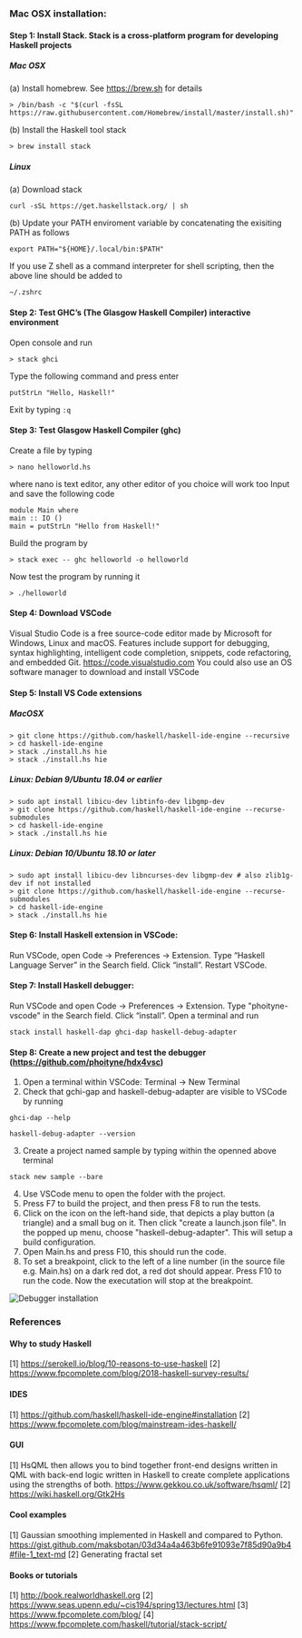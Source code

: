 ### Mac OSX installation:

#### Step 1: Install Stack. Stack is a cross-platform program for developing Haskell projects 

##### Mac OSX
(a) Install homebrew. See https://brew.sh for details
```
> /bin/bash -c "$(curl -fsSL https://raw.githubusercontent.com/Homebrew/install/master/install.sh)"
```
(b) Install the Haskell tool stack
```
> brew install stack
```

##### Linux

(a) Download stack
```
curl -sSL https://get.haskellstack.org/ | sh
```

(b) Update your PATH enviroment variable by concatenating the exisiting PATH as follows
```
export PATH="${HOME}/.local/bin:$PATH"
```
If you use Z shell as a command interpreter for shell scripting, then the above line should be added to  
```
~/.zshrc
```


#### Step 2: Test GHC’s (The Glasgow Haskell Compiler) interactive environment
Open console and run 
```
> stack ghci
```
Type the following command and press enter
```
putStrLn "Hello, Haskell!"
```
Exit by typing `:q`

#### Step 3: Test Glasgow Haskell Compiler (ghc)
Create a file by typing
```
> nano helloworld.hs
```
where nano is text editor, any other editor of you choice will work too
Input and save the following code
```
module Main where  
main :: IO () 
main = putStrLn "Hello from Haskell!"  
```

Build the program by
```
> stack exec -- ghc helloworld -o helloworld
```

Now test the program by running it
```
> ./helloworld
```

#### Step 4: Download VSCode
Visual Studio Code is a free source-code editor made by Microsoft for Windows, Linux and macOS. Features include support for debugging, syntax highlighting, intelligent code completion, snippets, code refactoring, and embedded Git.
https://code.visualstudio.com
You could also use an OS  software manager to download and install VSCode

#### Step 5: Install VS Code extensions
##### MacOSX
```
> git clone https://github.com/haskell/haskell-ide-engine --recursive 
> cd haskell-ide-engine
> stack ./install.hs hie
> stack ./install.hs hie
```

##### Linux: Debian 9/Ubuntu 18.04 or earlier
```
> sudo apt install libicu-dev libtinfo-dev libgmp-dev
> git clone https://github.com/haskell/haskell-ide-engine --recurse-submodules
> cd haskell-ide-engine
> stack ./install.hs hie
```

##### Linux: Debian 10/Ubuntu 18.10 or later
```
> sudo apt install libicu-dev libncurses-dev libgmp-dev # also zlib1g-dev if not installed
> git clone https://github.com/haskell/haskell-ide-engine --recurse-submodules
> cd haskell-ide-engine
> stack ./install.hs hie
```

#### Step 6: Install Haskell extension in VSCode: 
Run VSCode, open Code -> Preferences -> Extension. Type “Haskell Language Server” in the Search field. Click “install”. Restart VSCode.

#### Step 7: Install Haskell debugger:
Run VSCode and open Code -> Preferences -> Extension. Type "phoityne-vscode" in the Search field. Click “install”.
Open a terminal and run
```
stack install haskell-dap ghci-dap haskell-debug-adapter
```
#### Step 8: Create a new project and test the debugger (https://github.com/phoityne/hdx4vsc)
1. Open a terminal within VSCode: Terminal -> New Terminal
2. Check that gchi-gap and haskell-debug-adapter are visible to VSCode by running 
```
ghci-dap --help
```
```
haskell-debug-adapter --version
```
3. Create a project named sample by typing within the openned above terminal 
```
stack new sample --bare
```
4. Use VSCode menu to open the folder with the project.
5. Press F7 to build the project, and then press F8 to run the tests. 
6. Click on the icon on the left-hand side, that depicts a play button (a triangle) and a small bug on it. Then click "create a launch.json file". In the popped up  menu, choose "haskell-debug-adapter". This will setup a build configuration.
7. Open Main.hs and press F10, this should run the code.
8. To set a breakpoint, click to the left of a line number (in the source file e.g. Main.hs) on a dark red dot, a red dot should appear. Press F10 to run the code. Now the executation will stop at the breakpoint. 

![Debugger installation](https://raw.githubusercontent.com/phoityne/hdx4vsc/master/docs/08_quickstart.gif)




### References

#### Why to study Haskell
[1] https://serokell.io/blog/10-reasons-to-use-haskell
[2] https://www.fpcomplete.com/blog/2018-haskell-survey-results/

#### IDES
[1] https://github.com/haskell/haskell-ide-engine#installation
[2] https://www.fpcomplete.com/blog/mainstream-ides-haskell/

#### GUI
[1] HsQML then allows you to bind together front-end designs written in QML with back-end logic written in Haskell to create complete applications using the strengths of both. https://www.gekkou.co.uk/software/hsqml/
[2]  https://wiki.haskell.org/Gtk2Hs

#### Cool examples
[1] Gaussian smoothing implemented in Haskell and compared to Python. https://gist.github.com/maksbotan/03d34a4a463b6fe91093e7f85d90a9b4#file-1_text-md
[2] Generating fractal set

#### Books or tutorials
[1] http://book.realworldhaskell.org
[2] https://www.seas.upenn.edu/~cis194/spring13/lectures.html
[3] https://www.fpcomplete.com/blog/
[4] https://www.fpcomplete.com/haskell/tutorial/stack-script/
